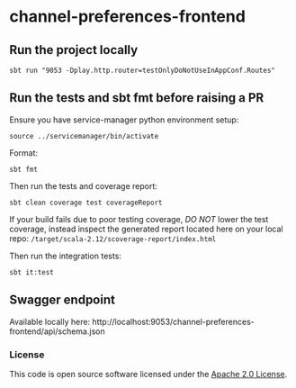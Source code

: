 
# channel-preferences-frontend

## Run the project locally 

`sbt run "9053 -Dplay.http.router=testOnlyDoNotUseInAppConf.Routes"`

## Run the tests and sbt fmt before raising a PR

Ensure you have service-manager python environment setup:

`source ../servicemanager/bin/activate`

Format:

`sbt fmt`

Then run the tests and coverage report:

`sbt clean coverage test coverageReport`

If your build fails due to poor testing coverage, *DO NOT* lower the test coverage, instead inspect the generated report located here on your local repo: `/target/scala-2.12/scoverage-report/index.html`

Then run the integration tests:

`sbt it:test`

## Swagger endpoint

Available locally here: http://localhost:9053/channel-preferences-frontend/api/schema.json

### License

This code is open source software licensed under the [Apache 2.0 License]("http://www.apache.org/licenses/LICENSE-2.0.html").
